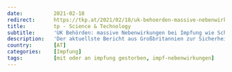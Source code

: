 ```yaml
---
date:          2021-02-18
redirect:      https://tkp.at/2021/02/18/uk-behoerden-massive-nebenwirkungen-bei-impfung-wie-schlaganfall-erblindung-fehlgeburten/
title:         tp - Science & Technology
subtitle:      'UK Behörden: massive Nebenwirkungen bei Impfung wie Schlaganfall, Erblindung, Fehlgeburten'
description:   'Der aktuellste Bericht aus Großbritannien zur Sicherheit der Pfizer und AstraZenecca Impfstoffe basiert auf einer detaillierten Analyse der Daten bis zum 31. Januar 2021. Zu diesem Zeitpunkt waren schätzungsweise 6,6 Millionen Erstdosen des Impfstoffs von Pfizer/BioNTech und 3 Millionen Dosen des Impfstoffs von Oxford University/AstraZeneca verabreicht worden, sowie etwa 0,5 Millionen Zweitdosen, hauptsächlich des Impfstoffs …'
country:       [AT]
categories:    [Impfung]
tags:          [mit oder an impfung gestorben, impf-nebenwirkungen]
---
```

